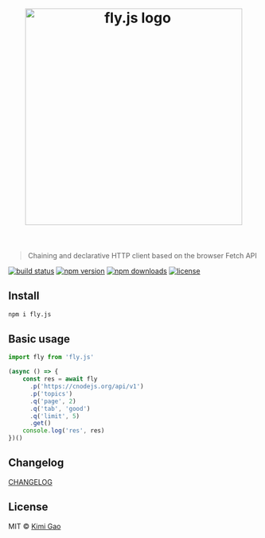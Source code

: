 <h1 align="center">
    <img width="436" src="https://user-images.githubusercontent.com/12554487/45538446-affc6300-b839-11e8-8074-0152dafd3d26.png" alt="fly.js logo">
    <br>
    <br>
</h1>

> Chaining and declarative HTTP client based on the browser Fetch API

[![build status][travis-image]][travis-url]
[![npm version][npm-version-image]][npm-version-url]
[![npm downloads][npm-downloads-image]][npm-downloads-url]
[![license][license-image]][license-url]

## Install

```sh
npm i fly.js
```

## Basic usage

```js
import fly from 'fly.js'

(async () => {
    const res = await fly
      .p('https://cnodejs.org/api/v1')
      .p('topics')
      .q('page', 2)
      .q('tab', 'good')
      .q('limit', 5)
      .get()
    console.log('res', res)
})()
```


## Changelog

[CHANGELOG][changelog-url]

## License

MIT © [Kimi Gao](https://github.com/muwenzi)

[travis-url]: https://travis-ci.org/muwenzi/fly.js
[travis-image]: https://img.shields.io/travis/muwenzi/fly.js/master.svg?style=flat-square
[npm-version-url]: https://www.npmjs.com/package/fly.js
[npm-version-image]: https://img.shields.io/npm/v/fly.js.svg?style=flat-square
[npm-downloads-url]: https://www.npmjs.com/package/fly.js
[npm-downloads-image]: https://img.shields.io/npm/dt/fly.js.svg?style=flat-square
[license-url]: https://github.com/muwenzi/fly.js/blob/master/LICENSE
[license-image]: https://img.shields.io/github/license/muwenzi/fly.js.svg?style=flat-square
[changelog-url]: https://github.com/muwenzi/fly.js/blob/master/CHANGELOG.md
